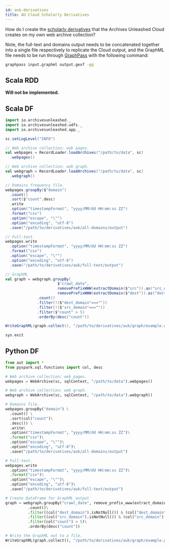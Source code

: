 ```yaml
---
id: auk-derivatives
title: AU Cloud Scholarly Derivatives
---
```


How do I create the [scholarly
derivatives](https://cloud.archivesunleashed.org/derivatives) that the Archives
Unleashed Cloud creates on my own web archive collection?

Note, the full-text and domains output needs to be concatenated together into a
single file respectively to replicate the Cloud output, and the GraphML file
needs to be run through
[GraphPass](https://github.com/archivesunleashed/graphpass) with the following
command:

```bash
graphpass input.graphml output.gexf -gq
```

## Scala RDD

**Will not be implemented.**

## Scala DF

```scala
import io.archivesunleashed._
import io.archivesunleashed.udfs._
import io.archivesunleashed.app._

sc.setLogLevel("INFO")

// Web archive collection; web pages.
val webpages = RecordLoader.loadArchives("/path/to/data", sc)
  .webpages()

// Web archive collection; web graph.
val webgraph = RecordLoader.loadArchives("/path/to/data", sc)
  .webgraph()

// Domains frequency file.
webpages.groupBy($"domain")
  .count()
  .sort($"count".desc)
  .write
  .option("timestampFormat", "yyyy/MM/dd HH:mm:ss ZZ")
  .format("csv")
  .option("escape", "\"")
  .option("encoding", "utf-8")
  .save("/path/to/derivatives/auk/all-domains/output")

// Full-text.
webpages.write
  .option("timestampFormat", "yyyy/MM/dd HH:mm:ss ZZ")
  .format("csv")
  .option("escape", "\"")
  .option("encoding", "utf-8")
  .save("/path/to/derivatives/auk/full-text/output")

// GraphML
val graph = webgraph.groupBy(
                       $"crawl_date",
                       removePrefixWWW(extractDomain($"src")).as("src_domain"),
                       removePrefixWWW(extractDomain($"dest")).as("dest_domain"))
              .count()
              .filter(!($"dest_domain"===""))
              .filter(!($"src_domain"===""))
              .filter($"count" > 5)
              .orderBy(desc("count"))

WriteGraphML(graph.collect(), "/path/to/derivatives/auk/graph/example.graphml")

sys.exit
```

## Python DF

```python
from aut import *
from pyspark.sql.functions import col, desc

# Web archive collection; web pages.
webpages = WebArchive(sc, sqlContext, "/path/to/data").webpages()

# Web archive collection; web graph.
webgraph = WebArchive(sc, sqlContext, "/path/to/data").webgraph()

# Domains file.
webpages.groupBy("domain") \
  .count() \
  .sort(col("count")\
  .desc()) \
  .write\
  .option("timestampFormat", "yyyy/MM/dd HH:mm:ss ZZ")\
  .format("csv")\
  .option("escape", "\"")\
  .option("encoding", "utf-8")\
  .save("/path/to/derivatives/auk/all-domains/output")

# Full-text.
webpages.write
  .option("timestampFormat", "yyyy/MM/dd HH:mm:ss ZZ")\
  .format("csv")\
  .option("escape", "\"")\
  .option("encoding", "utf-8")\
  .save("/path/to/derivatives/auk/full-text/output")

# Create DataFrame for GraphML output
graph = webgraph.groupBy("crawl_date", remove_prefix_www(extract_domain("src")).alias("src_domain"), remove_prefix_www(extract_domain("dest")).alias("dest_domain"))\
          .count()\
          .filter((col("dest_domain").isNotNull()) & (col("dest_domain") !=""))\
          .filter((col("src_domain").isNotNull()) & (col("src_domain") !=""))\
          .filter(col("count") > 5)\
          .orderBy(desc("count"))

# Write the GraphML out to a file.
WriteGraphML(graph.collect(), "/path/to/derivatives/auk/graph/example.graphml")
```
